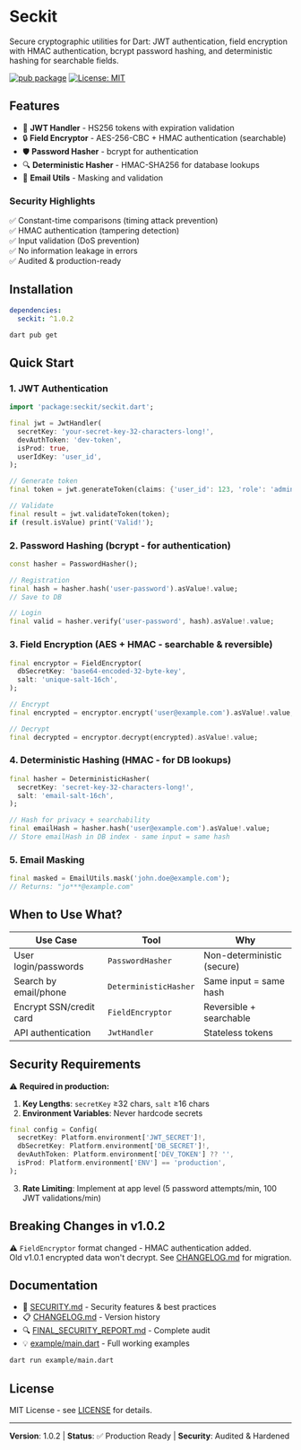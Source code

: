 # Seckit

Secure cryptographic utilities for Dart: JWT authentication, field encryption with HMAC authentication, bcrypt password hashing, and deterministic hashing for searchable fields.

[![pub package](https://img.shields.io/pub/v/seckit.svg)](https://pub.dev/packages/seckit)
[![License: MIT](https://img.shields.io/badge/License-MIT-blue.svg)](https://opensource.org/licenses/MIT)

## Features

- 🔐 **JWT Handler** - HS256 tokens with expiration validation
- 🔒 **Field Encryptor** - AES-256-CBC + HMAC authentication (searchable)
- 🛡️ **Password Hasher** - bcrypt for authentication
- 🔍 **Deterministic Hasher** - HMAC-SHA256 for database lookups
- 📧 **Email Utils** - Masking and validation

### Security Highlights

✅ Constant-time comparisons (timing attack prevention)  
✅ HMAC authentication (tampering detection)  
✅ Input validation (DoS prevention)  
✅ No information leakage in errors  
✅ Audited & production-ready

## Installation

```yaml
dependencies:
  seckit: ^1.0.2
```

```bash
dart pub get
```

## Quick Start

### 1. JWT Authentication

```dart
import 'package:seckit/seckit.dart';

final jwt = JwtHandler(
  secretKey: 'your-secret-key-32-characters-long!',
  devAuthToken: 'dev-token',
  isProd: true,
  userIdKey: 'user_id',
);

// Generate token
final token = jwt.generateToken(claims: {'user_id': 123, 'role': 'admin'});

// Validate
final result = jwt.validateToken(token);
if (result.isValue) print('Valid!');
```

### 2. Password Hashing (bcrypt - for authentication)

```dart
const hasher = PasswordHasher();

// Registration
final hash = hasher.hash('user-password').asValue!.value;
// Save to DB

// Login
final valid = hasher.verify('user-password', hash).asValue!.value;
```

### 3. Field Encryption (AES + HMAC - searchable & reversible)

```dart
final encryptor = FieldEncryptor(
  dbSecretKey: 'base64-encoded-32-byte-key',
  salt: 'unique-salt-16ch',
);

// Encrypt
final encrypted = encryptor.encrypt('user@example.com').asValue!.value;

// Decrypt
final decrypted = encryptor.decrypt(encrypted).asValue!.value;
```

### 4. Deterministic Hashing (HMAC - for DB lookups)

```dart
final hasher = DeterministicHasher(
  secretKey: 'secret-key-32-characters-long!',
  salt: 'email-salt-16ch',
);

// Hash for privacy + searchability
final emailHash = hasher.hash('user@example.com').asValue!.value;
// Store emailHash in DB index - same input = same hash
```

### 5. Email Masking

```dart
final masked = EmailUtils.mask('john.doe@example.com');
// Returns: "jo***@example.com"
```

## When to Use What?

| Use Case                | Tool                  | Why                        |
| ----------------------- | --------------------- | -------------------------- |
| User login/passwords    | `PasswordHasher`      | Non-deterministic (secure) |
| Search by email/phone   | `DeterministicHasher` | Same input = same hash     |
| Encrypt SSN/credit card | `FieldEncryptor`      | Reversible + searchable    |
| API authentication      | `JwtHandler`          | Stateless tokens           |

## Security Requirements

⚠️ **Required in production:**

1. **Key Lengths**: `secretKey` ≥32 chars, `salt` ≥16 chars
2. **Environment Variables**: Never hardcode secrets

```dart
final config = Config(
  secretKey: Platform.environment['JWT_SECRET']!,
  dbSecretKey: Platform.environment['DB_SECRET']!,
  devAuthToken: Platform.environment['DEV_TOKEN'] ?? '',
  isProd: Platform.environment['ENV'] == 'production',
);
```

3. **Rate Limiting**: Implement at app level (5 password attempts/min, 100 JWT validations/min)

## Breaking Changes in v1.0.2

⚠️ `FieldEncryptor` format changed - HMAC authentication added.  
Old v1.0.1 encrypted data won't decrypt. See [CHANGELOG.md](CHANGELOG.md) for migration.

## Documentation

- 📖 [SECURITY.md](SECURITY.md) - Security features & best practices
- 📋 [CHANGELOG.md](CHANGELOG.md) - Version history
- 🔍 [FINAL_SECURITY_REPORT.md](FINAL_SECURITY_REPORT.md) - Complete audit
- 💡 [example/main.dart](example/main.dart) - Full working examples

```bash
dart run example/main.dart
```

## License

MIT License - see [LICENSE](LICENSE) for details.

---

**Version**: 1.0.2 | **Status**: ✅ Production Ready | **Security**: Audited & Hardened
